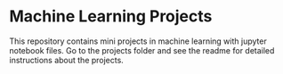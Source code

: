 # Machine Learning Projects
This repository contains mini projects in machine learning with jupyter notebook files.
Go to the projects folder and see the readme for detailed instructions about the projects.

